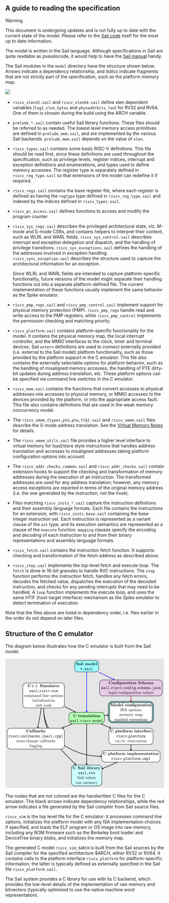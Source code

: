 ## A guide to reading the specification

> [!WARNING]
> This document is undergoing updates and is not fully up to date
> with the current state of the model. Please refer to the
> [Sail code](../model/) itself for the most up to date information.

The model is written in the Sail language. Although specifications in
Sail are quite readable as pseudocode, it would help to have the [Sail
manual](https://alasdair.github.io/manual.html) handy.

The Sail modules in the `model` directory have the structure shown
below. Arrows indicate a dependency relationship, and _italics_
indicate fragments that are not strictly part of the specification,
such as the platform memory map.

<img src="figs/riscvspecdeps.svg">

- `riscv_xlen32.sail` and `riscv_xlen64.sail` define xlen dependent
  variables (`log2_xlen_bytes` and `physaddrbits_len`) for RV32 and
  RV64. One of them is chosen during the build using the ARCH variable.

- `prelude_*.sail` contain useful Sail library functions. These
  files should be referred to as needed. The lowest level memory
  access primitives are defined in `prelude_mem.sail`, and are
  implemented by the various Sail backends. `prelude_mem.sail`
  depends on the value of `xlen`.

- `riscv_types.sail` contains some basic RISC-V definitions. This
  file should be read first, since these definitions
  are used throughout the specification, such as privilege levels,
  register indices, interrupt and exception definitions
  and enumerations, and types used to define memory accesses. The
  register type is separately defined in `riscv_reg_type.sail` so that
  extensions of the model can redefine it if required.

- `riscv_regs.sail` contains the base register file, where each
  register is defined as having the `regtype` type defined in
  `riscv_reg_type.sail` and indexed by the indices defined in
  `riscv_types.sail`.

- `riscv_pc_access.sail` defines functions to access and modify the
  program counter.

- `riscv_sys_regs.sail` describes the privileged architectural state,
  viz. M-mode and S-mode CSRs, and contains helpers to interpret their
  content, such as WLRL and WARL fields. `riscv_sys_control.sail`
  describes interrupt and exception delegation and dispatch, and the
  handling of privilege transitions. `riscv_sys_exceptions.sail`
  defines the handling of the addresses involved in exception
  handling. `riscv_sync_exception.sail` describes the structure used
  to capture the architectural information for an exception.

  Since WLRL and WARL fields are intended to capture platform-specific
  functionality, future versions of the model might separate their
  handling functions out into a separate platform-defined file. The
  current implementation of these functions usually implement the same
  behavior as the Spike emulator.

- `riscv_pmp_regs.sail` and `riscv_pmp_control.sail` implement support
  for physical memory protection (PMP). `riscv_pmp_regs` handle read
  and write access to the PMP registers, while `riscv_pmp_control`
  implements the permission checking and matching priority.

- `riscv_platform.sail` contains platform-specific functionality for
  the model. It contains the physical memory map, the local interrupt
  controller, and the MMIO interfaces to the clock, timer and terminal
  devices. Sail `extern` definitions are used to connect externally
  provided (i.e. external to the Sail model) platform functionality,
  such as those provided by the platform support in the C
  emulator. This file also contains the externally selectable
  options for platform behavior, such as the handling of misaligned
  memory accesses, the handling of PTE dirty-bit updates during
  address translation, etc. These platform options can be specified
  via command line switches in the C emulator.

- `riscv_mem.sail` contains the functions that convert accesses to
  physical addresses into accesses to physical memory, or MMIO
  accesses to the devices provided by the platform, or into the
  appropriate access fault. This file also contains definitions that
  are used in the weak memory concurrency model.

- The `riscv_vmem_{types,pte,ptw,tlb}.sail` and `riscv_vmem.sail`
  files describe the S-mode address translation.
  See the [Virtual Memory Notes](./notes_Virtual_Memory.adoc) for
  details.

- The `riscv_vmem_utils.sail` file provides a higher level interface
  to virtual memory for load/store style instructions that handles
  address translation and accesses to misaligned addresses taking
  platform configuration options into account.

- The `riscv_addr_checks_common.sail` and `riscv_addr_checks.sail`
  contain extension hooks to support the checking and transformation
  of memory addresses during the execution of an instruction. The
  transformed addresses are used for any address translation; however,
  any memory access exceptions are reported in terms of the original
  memory address (i.e. the one generated by the instruction, not the
  hook).

- Files matching `riscv_insts_*.sail` capture the instruction
  definitions and their assembly language formats. Each file contains
  the instructions for an extension, with `riscv_insts_base.sail` containing
  the base integer instruction set. Each instruction is represented
  as a variant clause of the `ast` type, and its execution semantics
  are represented as a clause of the `execute` function. `mapping`
  clauses specify the encoding and decoding of each instruction to and
  from their binary representations and assembly language formats.

- `riscv_fetch.sail` contains the instruction fetch function. It
  supports checking and transformation of the fetch address as
  described above.

- `riscv_step.sail` implements the top-level fetch and execute loop.
  The `fetch` is done in 16-bit granules to handle RVC instructions.
  The `step` function performs the instruction fetch, handles any
  fetch errors, decodes the fetched value, dispatches the execution of
  the decoded instruction, and checks for any pending interrupts that may
  need to be handled. A `loop` function implements the execute loop,
  and uses the same HTIF (host-target interface) mechanism as the
  Spike emulator to detect termination of execution.

Note that the files above are listed in dependency order, i.e. files
earlier in the order do not depend on later files.

## Structure of the C emulator

The diagram below illustrates how the C emulator is built from the
Sail model.

<img src="figs/riscvcsimdeps.svg">

The nodes that are not colored are the handwritten C files for the C
emulator. The black arrows indicate dependency relationships, while
the red arrow indicates a file generated by the Sail compiler from
Sail source files.

`riscv_sim` is the top level file for the C emulator: it processes
command line options, initializes the platform model with any ISA
implementation choices if specified, and loads the ELF program or OS
image into raw memory, including any ROM firmware such as the Berkeley
boot loader and DeviceTree binary blobs, and initializes the memory
map.

The generated C model `riscv_sim_$ARCH` is built from the Sail
sources by the Sail compiler for the specified architecture $ARCH,
either RV32 or RV64. It contains calls to the platform interface
`riscv_platform` for platform-specific information; the latter is
typically defined as externally specified in the Sail file
`riscv_platform.sail`.

The Sail system provides a C library for use with its C backend, which
provides the low-level details of the implementation of raw memory and
bitvectors (typically optimized to use the native machine word
representation).
